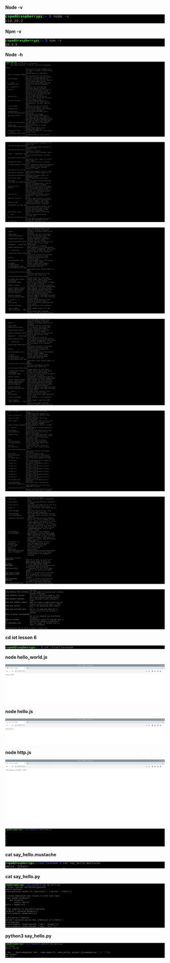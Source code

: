 **Node -v**

![node_-v](node_-v.png)

**Npm -v**

![npm_-v](npm_-v.png)

**Node -h**

![node_-h](node_-h-1.png)

![node_-h](node_-h-2.png)

![node_-h](node_-h-3.png)

![node_-h](node_-h-3.png)

![node_-h](node_-h-4.png)

![node_-h](node_-h-5.png)

![node_-h](node_-h-6.png)

**cd iot lesson 6**

![cd_iot_lesson_6](cd_iot_lesson6.png)

**node hello_world.js**

![node_hello_world](node_hello_world.png)

**node hello.js**

![node_hello](node_hello.png)

**node http.js**

![node_http](node_http1.png)

![node_http](node_http2.png)

**cat say_hello.mustache**

![cat_say_hello_mustache](cat_say_hello_mustache.png)

**cat say_hello.py**

![cat_say_hello_py](cat_say_hello_py.png)

**python3 say_hello.py**

![python_say_hello_py](python_say_hello_py.png)

